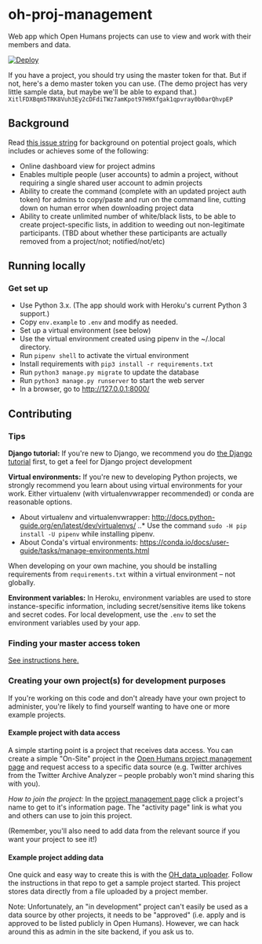 # oh-proj-management

Web app which Open Humans projects can use to view and work with their members and data.

[![Deploy](https://www.herokucdn.com/deploy/button.svg)](https://heroku.com/deploy)

If you have a project, you should try using the master token for that. But if not, here's a demo master token you can use. (The demo project has very little sample data, but maybe we'll be able to expand that.) `XitlFDXBqm5TRK8Vuh3Ey2cDFdiTWz7amKpot97H9Xfgak1qpvray0b0arQhvpEP`

## Background

Read [this issue string](https://github.com/OpenHumans/open-humans/issues/690) for background on potential project goals, which includes or achieves some of the following:

* Online dashboard view for project admins
* Enables multiple people (user accounts) to admin a project, without requiring a single shared user account to admin projects
* Ability to create the command (complete with an updated project auth token) for admins to copy/paste and run on the command line, cutting down on human error when downloading project data
* Ability to create unlimited number of white/black lists, to be able to create project-specific lists, in addition to weeding out non-legitimate participants. (TBD about whether these participants are actually removed from a project/not; notified/not/etc)

## Running locally

### Get set up

 * Use Python 3.x. (The app should work with Heroku's current Python 3 support.)
 * Copy `env.example` to `.env` and modify as needed.
 * Set up a virtual environment (see below)
 * Use the virtual environment created using pipenv in the ~/.local directory.
 * Run `pipenv shell` to activate the virtual environment
 * Install requirements with `pip3 install -r requirements.txt`
 * Run `python3 manage.py migrate` to update the database
 * Run `python3 manage.py runserver` to start the web server
 * In a browser, go to http://127.0.0.1:8000/

## Contributing

### Tips

**Django tutorial:** If you're new to Django, we recommend you do [the Django tutorial](https://docs.djangoproject.com/en/2.0/intro/tutorial01/) first, to get a feel for Django project development

**Virtual environments:** If you're new to developing Python projects, we strongly recommend you learn about using virtual environments for your work. Either virtualenv (with virtualenvwrapper recommended) or conda are reasonable options.
 * About virtualenv and virtualenvwrapper: http://docs.python-guide.org/en/latest/dev/virtualenvs/
 ..* Use the command `sudo -H pip install -U pipenv` while installing pipenv.
 * About Conda's virtual environments: https://conda.io/docs/user-guide/tasks/manage-environments.html

When developing on your own machine, you should be installing requirements from `requirements.txt` within a virtual environment – not globally.

**Environment variables:** In Heroku, environment variables are used to store instance-specific information, including secret/sensitive items like tokens and secret codes. For local development, use the `.env` to set the environment variables used by your app.

### Finding your master access token

[See instructions here.](https://github.com/OpenHumans/open-humans/wiki/Master-Access-Tokens)

### Creating your own project(s) for development purposes

If you're working on this code and don't already have your own project to administer, you're likely to find yourself wanting to have one or more example projects.

#### Example project with data access 

A simple starting point is a project that receives data access. You can create a simple "On-Site" project in the [Open Humans project management page](https://www.openhumans.org/direct-sharing/projects/manage/) and request access to a specific data source (e.g. Twitter archives from the Twitter Archive Analyzer – people probably won't mind sharing this with you).

*How to join the project:* In the [project management page](https://www.openhumans.org/direct-sharing/projects/manage/) click a project's name to get to it's information page. The "activity page" link is what you and others can use to join this project.

(Remember, you'll also need to add data from the relevant source if you want your project to see it!)

#### Example project adding data

One quick and easy way to create this is with the [OH_data_uploader](https://github.com/gedankenstuecke/oh_data_uploader). Follow the instructions in that repo to get a sample project started. This project stores data directly from a file uploaded by a project member.

Note: Unfortunately, an "in development" project can't easily be used as a data source by other projects, it needs to be "approved" (i.e. apply and is approved to be listed publicly in Open Humans). However, we can hack around this as admin in the site backend, if you ask us to.
